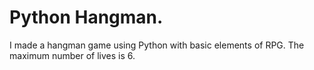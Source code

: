 # Python Hangman.
I made a hangman game using Python with basic elements of RPG.
The maximum number of lives is 6.
